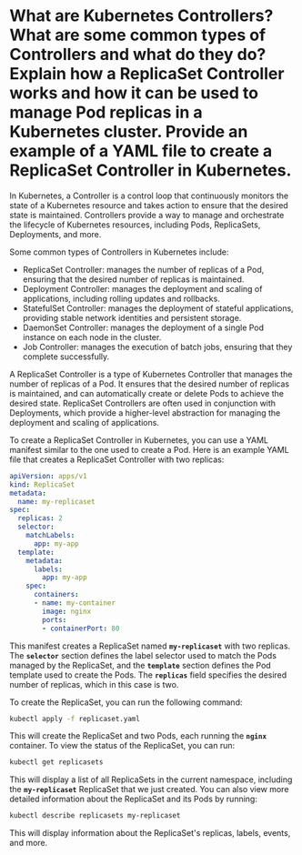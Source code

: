 # What are Kubernetes Controllers? What are some common types of Controllers and what do they do? Explain how a ReplicaSet Controller works and how it can be used to manage Pod replicas in a Kubernetes cluster. Provide an example of a YAML file to create a ReplicaSet Controller in Kubernetes.

In Kubernetes, a Controller is a control loop that continuously monitors the state of a Kubernetes resource and takes action to ensure that the desired state is maintained. Controllers provide a way to manage and orchestrate the lifecycle of Kubernetes resources, including Pods, ReplicaSets, Deployments, and more.

Some common types of Controllers in Kubernetes include:

- ReplicaSet Controller: manages the number of replicas of a Pod, ensuring that the desired number of replicas is maintained.
- Deployment Controller: manages the deployment and scaling of applications, including rolling updates and rollbacks.
- StatefulSet Controller: manages the deployment of stateful applications, providing stable network identities and persistent storage.
- DaemonSet Controller: manages the deployment of a single Pod instance on each node in the cluster.
- Job Controller: manages the execution of batch jobs, ensuring that they complete successfully.

A ReplicaSet Controller is a type of Kubernetes Controller that manages the number of replicas of a Pod. It ensures that the desired number of replicas is maintained, and can automatically create or delete Pods to achieve the desired state. ReplicaSet Controllers are often used in conjunction with Deployments, which provide a higher-level abstraction for managing the deployment and scaling of applications.

To create a ReplicaSet Controller in Kubernetes, you can use a YAML manifest similar to the one used to create a Pod. Here is an example YAML file that creates a ReplicaSet Controller with two replicas:

```yaml
apiVersion: apps/v1
kind: ReplicaSet
metadata:
  name: my-replicaset
spec:
  replicas: 2
  selector:
    matchLabels:
      app: my-app
  template:
    metadata:
      labels:
        app: my-app
    spec:
      containers:
      - name: my-container
        image: nginx
        ports:
        - containerPort: 80
```

This manifest creates a ReplicaSet named **`my-replicaset`** with two replicas. The **`selector`** section defines the label selector used to match the Pods managed by the ReplicaSet, and the **`template`** section defines the Pod template used to create the Pods. The **`replicas`** field specifies the desired number of replicas, which in this case is two.

To create the ReplicaSet, you can run the following command:

```bash
kubectl apply -f replicaset.yaml
```

This will create the ReplicaSet and two Pods, each running the **`nginx`** container. To view the status of the ReplicaSet, you can run:

```bash
kubectl get replicasets
```

This will display a list of all ReplicaSets in the current namespace, including the **`my-replicaset`** ReplicaSet that we just created. You can also view more detailed information about the ReplicaSet and its Pods by running:

```bash
kubectl describe replicasets my-replicaset
```

This will display information about the ReplicaSet's replicas, labels, events, and more.